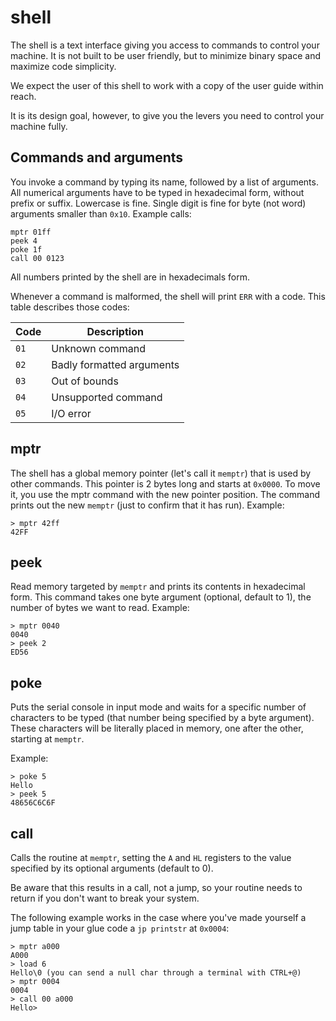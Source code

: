# shell

The shell is a text interface giving you access to commands to control your
machine. It is not built to be user friendly, but to minimize binary space and
maximize code simplicity.

We expect the user of this shell to work with a copy of the user guide within
reach.

It is its design goal, however, to give you the levers you need to control your
machine fully.

## Commands and arguments

You invoke a command by typing its name, followed by a list of arguments. All
numerical arguments have to be typed in hexadecimal form, without prefix or
suffix. Lowercase is fine. Single digit is fine for byte (not word) arguments
smaller than `0x10`. Example calls:

    mptr 01ff
    peek 4
    poke 1f
    call 00 0123

All numbers printed by the shell are in hexadecimals form.

Whenever a command is malformed, the shell will print `ERR` with a code. This
table describes those codes:

| Code | Description               |
|------|---------------------------|
| `01` | Unknown command           |
| `02` | Badly formatted arguments |
| `03` | Out of bounds             |
| `04` | Unsupported command       |
| `05` | I/O error                 |

## mptr

The shell has a global memory pointer (let's call it `memptr`) that is used by
other commands. This pointer is 2 bytes long and starts at `0x0000`. To move
it, you use the mptr command with the new pointer position. The command
prints out the new `memptr` (just to confirm that it has run). Example:

    > mptr 42ff
    42FF

## peek

Read memory targeted by `memptr` and prints its contents in hexadecimal form.
This command takes one byte argument (optional, default to 1), the number of
bytes we want to read. Example:

    > mptr 0040
    0040
    > peek 2
    ED56

## poke

Puts the serial console in input mode and waits for a specific number of
characters to be typed (that number being specified by a byte argument). These
characters will be literally placed in memory, one after the other, starting at
`memptr`.

Example:

    > poke 5
    Hello
    > peek 5
    48656C6C6F

## call

Calls the routine at `memptr`, setting the `A` and `HL` registers to the value
specified by its optional arguments (default to 0).

Be aware that this results in a call, not a jump, so your routine needs to
return if you don't want to break your system.

The following example works in the case where you've made yourself a jump table
in your glue code a `jp printstr` at `0x0004`:

    > mptr a000
    A000
    > load 6
    Hello\0 (you can send a null char through a terminal with CTRL+@)
    > mptr 0004
    0004
    > call 00 a000
    Hello> 
